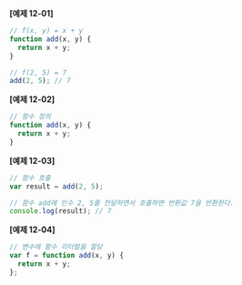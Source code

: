 **[예제 12-01]**

```js
// f(x, y) = x + y
function add(x, y) {
  return x + y;
}

// f(2, 5) = 7
add(2, 5); // 7
```

**[예제 12-02]**

```js
// 함수 정의
function add(x, y) {
  return x + y;
}
```

**[예제 12-03]**

```js
// 함수 호출
var result = add(2, 5);

// 함수 add에 인수 2, 5를 전달하면서 호출하면 반환값 7을 반환한다.
console.log(result); // 7
```

**[예제 12-04]**

```js
// 변수에 함수 리터럴을 할당
var f = function add(x, y) {
  return x + y;
};
```
